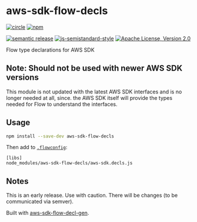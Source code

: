 

# aws-sdk-flow-decls
[![circle][circle-image]][circle-url]
[![npm][npm-image]][npm-url]

[![semantic release][semantic-release-image]][semantic-release-url]
[![js-semistandard-style][semistandard-image]][semistandard-url]
[![Apache License, Version 2.0][license-image]][license-url]

Flow type declarations for AWS SDK

## Note: Should not be used with newer AWS SDK versions

This module is not updated with the latest AWS SDK interfaces and is no longer needed at all, since. the AWS SDK itself will provide the types needed for Flow to understand the interfaces.

## Usage
```sh
npm install --save-dev aws-sdk-flow-decls
```

Then add to [`.flowconfig`](https://flowtype.org/docs/advanced-configuration.html):

```
[libs]
node_modules/aws-sdk-flow-decls/aws-sdk.decls.js
```

## Notes

This is an early release. Use with caution. There will be changes (to be communicated via semver).

Built with [aws-sdk-flow-decl-gen](https://github.com/motiz88/aws-sdk-flow-decl-gen).

[circle-image]: https://img.shields.io/circleci/project/motiz88/aws-sdk-flow-decls.svg?style=flat-square
[circle-url]: https://circleci.com/gh/motiz88/aws-sdk-flow-decls
[npm-image]: https://img.shields.io/npm/v/aws-sdk-flow-decls.svg?style=flat-square
[npm-url]: https://npmjs.org/package/aws-sdk-flow-decls
[semantic-release-image]: https://img.shields.io/badge/%20%20%F0%9F%93%A6%F0%9F%9A%80-semantic--release-e10079.svg?style=flat-square
[semantic-release-url]: https://github.com/semantic-release/semantic-release
[license-image]: https://img.shields.io/badge/license-Apache2.0-brightgreen.svg?style=flat-square
[license-url]: http://www.apache.org/licenses/LICENSE-2.0
[semistandard-image]: https://img.shields.io/badge/code%20style-semistandard-brightgreen.svg?style=flat-square
[semistandard-url]: https://github.com/Flet/semistandard
